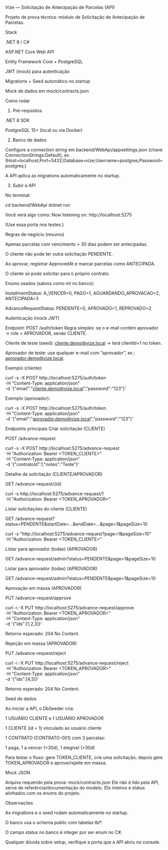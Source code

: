 Vize — Solicitação de Antecipação de Parcelas (API)

Projeto de prova técnica: módulo de Solicitação de Antecipação de Parcelas.

Stack

.NET 8 / C#

ASP.NET Core Web API

Entity Framework Core + PostgreSQL

JWT (mock) para autenticação

Migrations + Seed automático no startup

Mock de dados em mock/contracts.json

Como rodar
1) Pré-requisitos

.NET 8 SDK

PostgreSQL 15+ (local ou via Docker)

2) Banco de dados

Configure a connection string em backend/WebApi/appsettings.json (chave ConnectionStrings:Default), ex.(Host=localhost;Port=5432;Database=vize;Username=postgres;Password=postgres;)

A API aplica as migrations automaticamente no startup.

3) Subir a API

No terminal:

cd backend/WebApi
dotnet run

Você verá algo como: Now listening on: http://localhost:5275

(Use essa porta nos testes.)


Regras de negócio (resumo)

Apenas parcelas com vencimento > 30 dias podem ser antecipadas.

O cliente não pode ter outra solicitação PENDENTE.

Ao aprovar, registrar ApprovedAt e marcar parcelas como ANTECIPADA.

O cliente só pode solicitar para o próprio contrato.

Enums usados (salvos como int no banco):

InstallmentStatus: A_VENCER=0, PAGO=1, AGUARDANDO_APROVACAO=2, ANTECIPADA=3

AdvanceRequestStatus: PENDENTE=0, APROVADO=1, REPROVADO=2


Autenticação (mock JWT)

Endpoint: POST /auth/token
Regra simples: se o e-mail contém aprovador → role = APROVADOR, senão CLIENTE.

Cliente de teste (seed): cliente.demo@vize.local → terá clientId=1 no token.

Aprovador de teste: use qualquer e-mail com “aprovador”, ex.: aprovador.demo@vize.local.

Exemplo (cliente):

curl -s -X POST http://localhost:5275/auth/token \
  -H "Content-Type: application/json" \
  -d '{"email":"cliente.demo@vize.local","password":"123"}'


Exemplo (aprovador):


curl -s -X POST http://localhost:5275/auth/token \
  -H "Content-Type: application/json" \
  -d '{"email":"aprovador.demo@vize.local","password":"123"}'


Endpoints principais
Criar solicitação (CLIENTE)

POST /advance-request

curl -s -X POST http://localhost:5275/advance-request \
  -H "Authorization: Bearer <TOKEN_CLIENTE>" \
  -H "Content-Type: application/json" \
  -d '{"contratoId":1,"notes":"Teste"}'


Detalhe da solicitação (CLIENTE/APROVADOR)

GET /advance-request/{id}

curl -s http://localhost:5275/advance-request/1 \
  -H "Authorization: Bearer <TOKEN_APROVADOR>"


Listar solicitações do cliente (CLIENTE)

GET /advance-request?status=PENDENTE&startDate=...&endDate=...&page=1&pageSize=10

curl -s "http://localhost:5275/advance-request?page=1&pageSize=10" \
  -H "Authorization: Bearer <TOKEN_CLIENTE>"


Listar para aprovador (todas) (APROVADOR)

GET /advance-request/admin?status=PENDENTE&page=1&pageSize=10


Listar para aprovador (todas) (APROVADOR)

GET /advance-request/admin?status=PENDENTE&page=1&pageSize=10


Aprovação em massa (APROVADOR)

PUT /advance-request/approve

curl -i -X PUT http://localhost:5275/advance-request/approve \
  -H "Authorization: Bearer <TOKEN_APROVADOR>" \
  -H "Content-Type: application/json" \
  -d '{"ids":[1,2,3]}'


Retorno esperado: 204 No Content.

Rejeição em massa (APROVADOR)

PUT /advance-request/reject


curl -i -X PUT http://localhost:5275/advance-request/reject \
  -H "Authorization: Bearer <TOKEN_APROVADOR>" \
  -H "Content-Type: application/json" \
  -d '{"ids":[4,5]}'

Retorno esperado: 204 No Content.

Seed de dados

Ao iniciar a API, o DbSeeder cria:

1 USUÁRIO CLIENTE e 1 USUÁRIO APROVADOR

1 CLIENTE (id = 1) vinculado ao usuário cliente

1 CONTRATO (CONTRATO-001) com 3 parcelas:

1 paga, 1 a vencer (<30d), 1 elegível (>30d)

Para testar o fluxo: gere TOKEN_CLIENTE, crie uma solicitação; depois gere TOKEN_APROVADOR e aprove/rejeite em massa.

Mock JSON

Arquivo requerido pela prova: mock/contracts.json
Ele não é lido pela API, serve de referência/documentação do modelo.
IDs inteiros e status alinhados com os enums do projeto.


Observações

As migrations e o seed rodam automaticamente no startup.

O banco usa o schema public com tabelas tbl*.

O campo status no banco é integer por ser enum no C#.

Qualquer dúvida sobre setup, verifique a porta que a API abriu no console.















